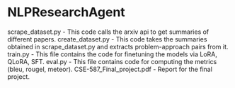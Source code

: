 # NLPResearchAgent

scrape_dataset.py - This code calls the arxiv api to get summaries of different papers. 
create_dataset.py - This code takes the summaries obtained in scrape_dataset.py and extracts problem-approach pairs from it. 
train.py - This file contains the code for finetuning the models via LoRA, QLoRA, SFT.
eval.py - This file contains code for computing the metrics (bleu, rougel, meteor).
CSE-587_Final_project.pdf - Report for the final project.
